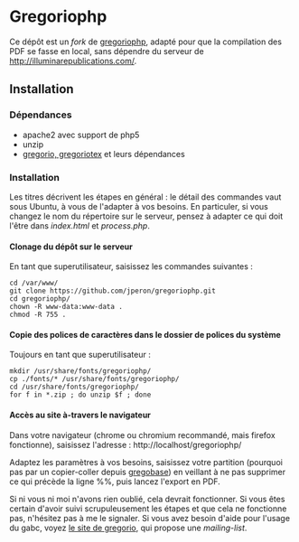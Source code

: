 # Gregoriophp

Ce dépôt est un *fork* de [gregoriophp](https://code.google.com/p/gregoriophp/),
adapté pour que la compilation des PDF se fasse en local, sans dépendre du
serveur de http://illuminarepublications.com/.

## Installation

### Dépendances

* apache2 avec support de php5
* unzip
* [gregorio, gregoriotex](http://home.gna.org/gregorio/) et leurs dépendances

### Installation

Les titres décrivent les étapes en général : le détail des commandes vaut
sous Ubuntu, à vous de l'adapter à vos besoins. En particuler, si vous changez
le nom du répertoire sur le serveur, pensez à adapter ce qui doit l'être dans
*index.html* et *process.php*.

#### Clonage du dépôt sur le serveur

En tant que superutilisateur, saisissez les commandes suivantes :

    cd /var/www/
    git clone https://github.com/jperon/gregoriophp.git
    cd gregoriophp/
    chown -R www-data:www-data .
    chmod -R 755 .

#### Copie des polices de caractères dans le dossier de polices du système

Toujours en tant que superutilisateur :

    mkdir /usr/share/fonts/gregoriophp/
    cp ./fonts/* /usr/share/fonts/gregoriophp/
    cd /usr/share/fonts/gregoriophp/
    for f in *.zip ; do unzip $f ; done

#### Accès au site à-travers le navigateur

Dans votre navigateur (chrome ou chromium recommandé, mais firefox fonctionne),
saisissez l'adresse :
http://localhost/gregoriophp/

Adaptez les paramètres à vos besoins, saisissez votre partition (pourquoi pas
par un copier-coller depuis [gregobase](http://gregobase.selapa.net/))
en veillant à ne pas supprimer ce qui précède la ligne %%, puis
lancez l'export en PDF.

Si ni vous ni moi n'avons rien oublié, cela devrait fonctionner. Si vous
êtes certain d'avoir suivi scrupuleusement les étapes et que cela ne fonctionne
pas, n'hésitez pas à me le signaler. Si vous avez besoin d'aide pour l'usage
du gabc, voyez [le site de gregorio](http://home.gna.org/gregorio/),
qui propose une *mailing-list*.
